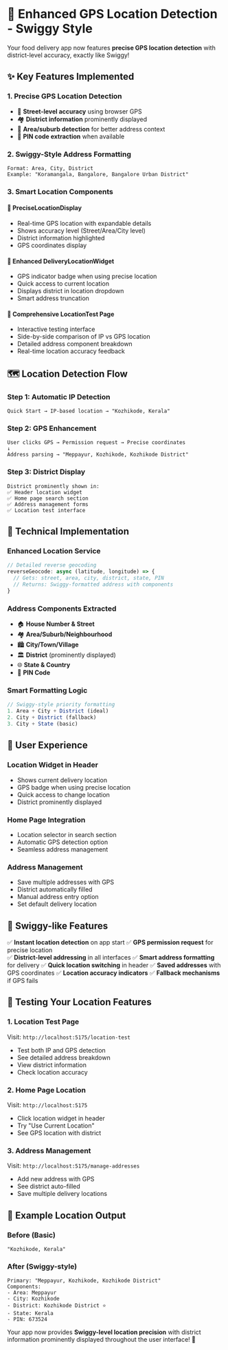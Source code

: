 # 🎯 Enhanced GPS Location Detection - Swiggy Style

Your food delivery app now features **precise GPS location detection** with district-level accuracy, exactly like Swiggy!

## ✨ Key Features Implemented

### 1. **Precise GPS Location Detection**
- 📍 **Street-level accuracy** using browser GPS
- 🏘️ **District information** prominently displayed
- 🏢 **Area/suburb detection** for better address context
- 📮 **PIN code extraction** when available

### 2. **Swiggy-Style Address Formatting**
```
Format: Area, City, District
Example: "Koramangala, Bangalore, Bangalore Urban District"
```

### 3. **Smart Location Components**

#### 🔹 **PreciseLocationDisplay**
- Real-time GPS location with expandable details
- Shows accuracy level (Street/Area/City level)
- District information highlighted
- GPS coordinates display

#### 🔹 **Enhanced DeliveryLocationWidget** 
- GPS indicator badge when using precise location
- Quick access to current location
- Displays district in location dropdown
- Smart address truncation

#### 🔹 **Comprehensive LocationTest Page**
- Interactive testing interface
- Side-by-side comparison of IP vs GPS location
- Detailed address component breakdown
- Real-time location accuracy feedback

## 🗺️ Location Detection Flow

### **Step 1: Automatic IP Detection**
```
Quick Start → IP-based location → "Kozhikode, Kerala"
```

### **Step 2: GPS Enhancement** 
```
User clicks GPS → Permission request → Precise coordinates
↓
Address parsing → "Meppayur, Kozhikode, Kozhikode District"
```

### **Step 3: District Display**
```
District prominently shown in:
✅ Header location widget
✅ Home page search section  
✅ Address management forms
✅ Location test interface
```

## 🔧 Technical Implementation

### **Enhanced Location Service**
```javascript
// Detailed reverse geocoding
reverseGeocode: async (latitude, longitude) => {
  // Gets: street, area, city, district, state, PIN
  // Returns: Swiggy-formatted address with components
}
```

### **Address Components Extracted**
- 🏠 **House Number & Street**
- 🏘️ **Area/Suburb/Neighbourhood** 
- 🏙️ **City/Town/Village**
- 🏛️ **District** (prominently displayed)
- 🌐 **State & Country**
- 📮 **PIN Code**

### **Smart Formatting Logic**
```javascript
// Swiggy-style priority formatting
1. Area + City + District (ideal)
2. City + District (fallback)
3. City + State (basic)
```

## 📱 User Experience

### **Location Widget in Header**
- Shows current delivery location
- GPS badge when using precise location
- Quick access to change location
- District prominently displayed

### **Home Page Integration**
- Location selector in search section
- Automatic GPS detection option
- Seamless address management

### **Address Management**
- Save multiple addresses with GPS
- District automatically filled
- Manual address entry option
- Set default delivery location

## 🎯 Swiggy-like Features

✅ **Instant location detection** on app start
✅ **GPS permission request** for precise location  
✅ **District-level addressing** in all interfaces
✅ **Smart address formatting** for delivery
✅ **Quick location switching** in header
✅ **Saved addresses** with GPS coordinates
✅ **Location accuracy indicators** 
✅ **Fallback mechanisms** if GPS fails

## 🚀 Testing Your Location Features

### **1. Location Test Page**
Visit: `http://localhost:5175/location-test`
- Test both IP and GPS detection
- See detailed address breakdown
- View district information
- Check location accuracy

### **2. Home Page Location**
Visit: `http://localhost:5175`
- Click location widget in header
- Try "Use Current Location" 
- See GPS location with district

### **3. Address Management**
Visit: `http://localhost:5175/manage-addresses`
- Add new address with GPS
- See district auto-filled
- Save multiple delivery locations

## 📍 Example Location Output

### **Before (Basic)**
```
"Kozhikode, Kerala"
```

### **After (Swiggy-style)**
```
Primary: "Meppayur, Kozhikode, Kozhikode District"
Components:
- Area: Meppayur
- City: Kozhikode  
- District: Kozhikode District ⭐
- State: Kerala
- PIN: 673524
```

Your app now provides **Swiggy-level location precision** with district information prominently displayed throughout the user interface! 🎉
